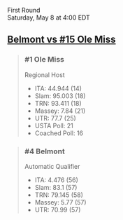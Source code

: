 First Round  
Saturday, May 8 at 4:00 EDT
## [Belmont vs #15 Ole Miss](https://www.ncaa.com/game/5833398) 

> ### #1 Ole Miss  
> Regional Host  
> - ITA: 44.944 (14)  
> - Slam: 95.003 (18)  
> - TRN: 93.411 (18)  
> - Massey: 7.84 (21)  
> - UTR: 77.7 (25)  
> - USTA Poll: 21  
> - Coached Poll: 16  

> ### #4 Belmont  
> Automatic Qualifier  
> - ITA: 4.476 (56)  
> - Slam: 83.1 (57)  
> - TRN: 79.145 (58)  
> - Massey: 5.77 (57)  
> - UTR: 70.99 (57)  